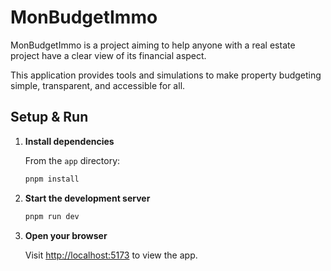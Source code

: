 # MonBudgetImmo

MonBudgetImmo is a project aiming to help anyone with a real estate project have a clear view of its financial aspect.

This application provides tools and simulations to make property budgeting simple, transparent, and accessible for all.

## Setup & Run

1. **Install dependencies**

   From the `app` directory:
   ```sh
   pnpm install
   ```

2. **Start the development server**

   ```sh
   pnpm run dev
   ```

3. **Open your browser**

   Visit [http://localhost:5173](http://localhost:5173) to view the app.
